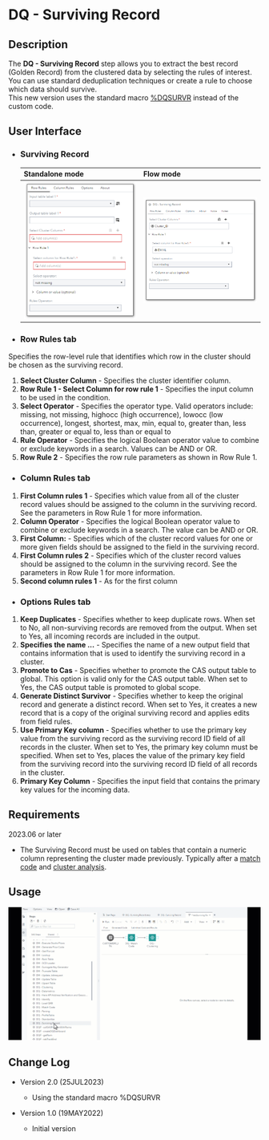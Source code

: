 # DQ - Surviving Record
 
## Description

The **DQ - Surviving Record** step allows you to extract the best record (Golden Record) from the clustered data by selecting the rules of interest. You can use standard deduplication techniques or create a rule to choose which data should survive.  
This new version uses the standard macro [%DQSURVR](https://go.documentation.sas.com/doc/en/dqcdc/default/dqclref/p1i32jjeybfcb7n19tzfasbzdcb9.htm) instead of the custom code.  
  
## User Interface  

* ### Surviving Record ###

   | Standalone mode | Flow mode |
   | --- | --- |                  
   | ![](img/dqsurviving-tabsurvivingrecord-standalone.png) | ![](img/dqsurviving-tabsurvivingrecord-flowmode.png) |
  
* ### Row Rules tab ###  
Specifies the row-level rule that identifies which row in the cluster should be chosen as the surviving record.  

1. **Select Cluster Column** - Specifies the cluster identifier column.  
2. **Row Rule 1 - Select Column for row rule 1** - Specifies the input column to be used in the condition.
3. **Select Operator** - Specifies the operator type. Valid operators include: missing, not missing, highocc (high occurrence), lowocc (low occurrence), longest, shortest, max, min, equal to, greater than, less than, greater or equal to, less than or equal to
4. **Rule Operator** - Specifies the logical Boolean operator value to combine or exclude keywords in a search. Values can be AND or OR.
5. **Row Rule 2** - Specifies the row rule parameters as shown in Row Rule 1.  
  
* ### Column Rules tab ###  
1. **First Column rules 1** - Specifies which value from all of the cluster record values should be assigned to the column in the surviving record. See the parameters in Row Rule 1 for more information.  
2. **Column Operator** - Specifies the logical Boolean operator value to combine or exclude keywords in a search. The value can be AND or OR.     
3. **First Column:** - Specifies which of the cluster record values for one or more given fields should be assigned to the field in the surviving record.
4. **First Column rules 2** - Specifies which of the cluster record values should be assigned to the column in the surviving record. See the parameters in Row Rule 1 for more information.  
5. **Second column rules 1** - As for the first column
 
* ### Options Rules tab ###  
  
1. **Keep Duplicates** - Specifies whether to keep duplicate rows. When set to No, all non-surviving records are removed from the output. When set to Yes, all incoming records are included in the output.  
2. **Specifies the name ...** - Specifies the name of a new output field that contains information that is used to identify the surviving record in a cluster.  
3. **Promote to Cas** - Specifies whether to promote the CAS output table to global. This option is valid only for the CAS output table. When set to Yes, the CAS output table is promoted to global scope.  
4. **Generate Distinct Survivor** - Specifies whether to keep the original record and generate a distinct record. When set to Yes, it creates a new record that is a copy of the original surviving record and applies edits from field rules.  
5. **Use Primary Key column** - Specifies whether to use the primary key value from the surviving record as the surviving record ID field of all records in the cluster. When set to Yes, the primary key column must be specified. When set to Yes, places the value of the primary key field from the surviving record into the surviving record ID field of all records in the cluster.  
6. **Primary Key Column** - Specifies the input field that contains the primary key values for the incoming data.  
  

## Requirements

2023.06 or later

* The Surviving Record must be used on tables that contain a numeric column representing the cluster made previously. Typically after a [match code](<https://github.com/sassoftware/sas-studio-custom-steps/blob/main/DQ%20-%20Match%20Code/README.md>) and [cluster analysis](<https://github.com/sassoftware/sas-studio-custom-steps/blob/main/DQ%20-%20Clustering/README.md>).  

## Usage

![Using the DQ - Surviving Record](img/dqsurvivingrecord-demo.gif)  

## Change Log

* Version 2.0 (25JUL2023)
    * Using the standard macro %DQSURVR  
  	
* Version 1.0 (19MAY2022)
    * Initial version  
	